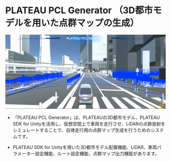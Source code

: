 # PLATEAU PCL Generator （3D都市モデルを用いた点群マップの生成）

![概要](./images/intro.png) 

- 「PLATEAU PCL Generator」は、PLATEAUの3D都市モデル、PLATEAU SDK for Unityを活用し、仮想空間上で車両を走行させ、LiDARの点群放射をシミュレートすることで、自律走行用の点群マップ生成を行うためのシステムです。

- PLATEAU SDK for Unityを用いた3D都市モデル配置機能、LiDAR、車両パラメーター設定機能、ルート設定機能、点群マップ出力機能があります。